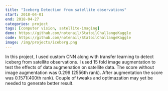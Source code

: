 ```yaml
---
title: "Iceberg Detection from satellite observations"
start: 2018-04-01
end: 2018-04-27
categories: project
tags: [computer vision, satellite-imaging]
demo: https://github.com/notenail/StatoilChallangeKaggle
code: https://github.com/notenail/StatoilChallangeKaggle
image: /img/projects/iceberg.png
---
```


In this project, I used custom CNN along with transfer learning to detect iceberg from satellite observations. I used 15 fold image augmentation to test the effects of data augmenation on satellite data. The score without image augmentation was 0.299 (2556th rank). After augmentation the score was 0.1571(400th rank). Couple of tweaks and optimazation may yet be needed to generate better result.

